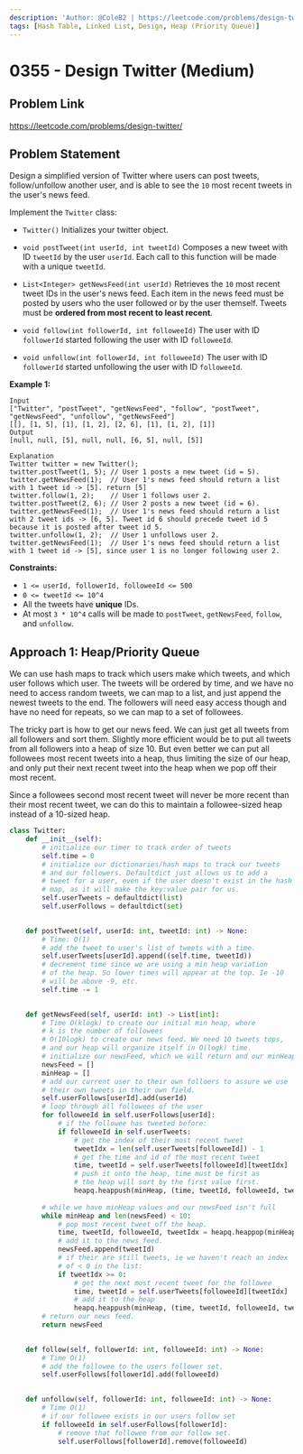 ```yaml
---
description: 'Author: @ColeB2 | https://leetcode.com/problems/design-twitter/'
tags: [Hash Table, Linked List, Design, Heap (Priority Queue)]
---
```


# 0355 - Design Twitter (Medium)

## Problem Link

https://leetcode.com/problems/design-twitter/

## Problem Statement

Design a simplified version of Twitter where users can post tweets, follow/unfollow another user, and is able to see the `10` most recent tweets in the user's news feed.

Implement the `Twitter` class:

- `Twitter()` Initializes your twitter object.

- `void postTweet(int userId, int tweetId)` Composes a new tweet with ID `tweetId` by the user `userId`. Each call to this function will be 
made with a unique `tweetId`.

- `List<Integer> getNewsFeed(int userId)` Retrieves the `10` most recent tweet IDs in the user's news feed. Each item in the news feed must be posted by users who the user followed or by the user themself. Tweets must be **ordered from most recent to least recent**.

- `void follow(int followerId, int followeeId)` The user with ID `followerId` started following the user with ID `followeeId`.

- `void unfollow(int followerId, int followeeId)` The user with ID `followerId` started unfollowing the user with ID `followeeId`.

**Example 1:**

```
Input
["Twitter", "postTweet", "getNewsFeed", "follow", "postTweet", "getNewsFeed", "unfollow", "getNewsFeed"]
[[], [1, 5], [1], [1, 2], [2, 6], [1], [1, 2], [1]]
Output
[null, null, [5], null, null, [6, 5], null, [5]]

Explanation
Twitter twitter = new Twitter();
twitter.postTweet(1, 5); // User 1 posts a new tweet (id = 5).
twitter.getNewsFeed(1);  // User 1's news feed should return a list with 1 tweet id -> [5]. return [5]
twitter.follow(1, 2);    // User 1 follows user 2.
twitter.postTweet(2, 6); // User 2 posts a new tweet (id = 6).
twitter.getNewsFeed(1);  // User 1's news feed should return a list with 2 tweet ids -> [6, 5]. Tweet id 6 should precede tweet id 5 because it is posted after tweet id 5.
twitter.unfollow(1, 2);  // User 1 unfollows user 2.
twitter.getNewsFeed(1);  // User 1's news feed should return a list with 1 tweet id -> [5], since user 1 is no longer following user 2.
```

**Constraints:**

- `1 <= userId, followerId, followeeId <= 500`
- `0 <= tweetId <= 10^4`
- All the tweets have **unique** IDs.
- At most `3 * 10^4` calls will be made to `postTweet`, `getNewsFeed`, `follow`, and `unfollow`.

## Approach 1: Heap/Priority Queue

We can use hash maps to track which users make which tweets, and which user follows which user. The tweets will be ordered by time, and we have no need to access random tweets, we can map to a list, and just append the newest tweets to the end. The followers will need easy access though and have no need for repeats, so we can map to a set of followees.

The tricky part is how to get our news feed.
We can just get all tweets from all followers and sort them. Slightly more efficient would be to put all tweets from all followers into a heap of size 10. But even better we can put all followees most recent tweets into a heap, thus limiting the size of our heap, and only put their next recent tweet into the heap when we pop off their most recent.

Since a followees second most recent tweet will never be more recent than their most recent tweet, we can do this to maintain a followee-sized heap instead of a 10-sized heap.


<Tabs>
<TabItem value="python" label="Python">
<SolutionAuthor name="@ColeB2"/>

```py
class Twitter:
    def __init__(self):
        # initialize our timer to track order of tweets
        self.time = 0
        # initialize our dictionaries/hash maps to track our tweets
        # and our followers. Defaultdict just allows us to add a 
        # tweet for a user, even if the user doesn't exist in the hash
        # map, as it will make the key:value pair for us.
        self.userTweets = defaultdict(list)
        self.userFollows = defaultdict(set)
        

    def postTweet(self, userId: int, tweetId: int) -> None:
        # Time: O(1)
        # add the tweet to user's list of tweets with a time.
        self.userTweets[userId].append((self.time, tweetId))
        # decrement time since we are using a min heap variation
        # of the heap. So lower times will appear at the top. Ie -10
        # will be above -9, etc.
        self.time -= 1
        

    def getNewsFeed(self, userId: int) -> List[int]:
        # Time O(klogk) to create our initial min heap, where
        # k is the number of followees
        # O(10logk) to create our news feed. We need 10 tweets tops,
        # and our heap will organize itself in O(logk) time.
        # initialize our newsFeed, which we will return and our minHeap.
        newsFeed = []
        minHeap = []
        # add our current user to their own folloers to assure we use
        # their own tweets in their own field.
        self.userFollows[userId].add(userId)
        # loop through all followees of the user
        for followeeId in self.userFollows[userId]:
            # if the followee has tweeted before:
            if followeeId in self.userTweets:
                # get the index of their most recent tweet
                tweetIdx = len(self.userTweets[followeeId]) - 1
                # get the time and id of the most recent tweet
                time, tweetId = self.userTweets[followeeId][tweetIdx]
                # push it onto the heap, time must be first as 
                # the heap will sort by the first value first.
                heapq.heappush(minHeap, (time, tweetId, followeeId, tweetIdx - 1))
        
        # while we have minHeap values and our newsFeed isn't full
        while minHeap and len(newsFeed) < 10:
            # pop most recent tweet off the heap.
            time, tweetId, followeeId, tweetIdx = heapq.heappop(minHeap)
            # add it to the news feed.
            newsFeed.append(tweetId)
            # if their are still tweets, ie we haven't reach an index
            # of < 0 in the list:
            if tweetIdx >= 0:
                # get the next most recent tweet for the followee
                time, tweetId = self.userTweets[followeeId][tweetIdx]
                # add it to the heap
                heapq.heappush(minHeap, (time, tweetId, followeeId, tweetIdx - 1))
        # return our news feed.
        return newsFeed
        

    def follow(self, followerId: int, followeeId: int) -> None:
        # Time O(1)
        # add the followee to the users follower set.
        self.userFollows[followerId].add(followeeId)
        

    def unfollow(self, followerId: int, followeeId: int) -> None:
        # Time O(1)
        # if our followee exists in our users follow set
        if followeeId in self.userFollows[followerId]:
            # remove that followee from our follow set.
            self.userFollows[followerId].remove(followeeId)
```

</TabItem>
</Tabs>